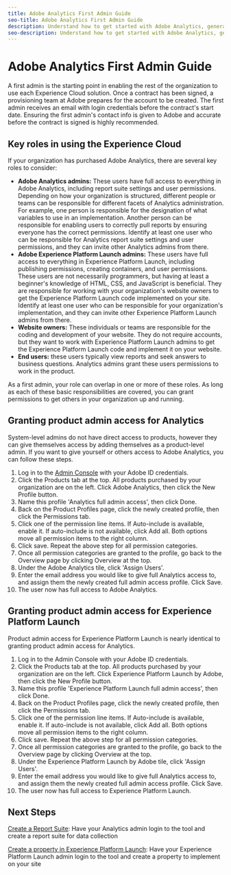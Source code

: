 ```yaml
---
title: Adobe Analytics First Admin Guide
seo-title: Adobe Analytics First Admin Guide
description: Understand how to get started with Adobe Analytics, general role types, and logging in to the UI.
seo-description: Understand how to get started with Adobe Analytics, general role types, and logging in to the UI.
---
```


# Adobe Analytics First Admin Guide

A first admin is the starting point in enabling the rest of the organization to use each Experience Cloud solution. Once a contract has been signed, a provisioning team at Adobe prepares for the account to be created. The first admin receives an email with login credentials before the contract's start date. Ensuring the first admin's contact info is given to Adobe and accurate before the contract is signed is highly recommended.

## Key roles in using the Experience Cloud

If your organization has purchased Adobe Analytics, there are several key roles to consider:

- **Adobe Analytics admins:** These users have full access to everything in Adobe Analytics, including report suite settings and user permissions. Depending on how your organization is structured, different people or teams can be responsible for different facets of Analytics administration. For example, one person is responsible for the designation of what variables to use in an implementation. Another person can be responsible for enabling users to correctly pull reports by ensuring everyone has the correct permissions. Identify at least one user who can be responsible for Analytics report suite settings and user permissions, and they can invite other Analytics admins from there.
- **Adobe Experience Platform Launch admins:** These users have full access to everything in Experience Platform Launch, including publishing permissions, creating containers, and user permissions. These users are not necessarily programmers, but having at least a beginner's knowledge of HTML, CSS, and JavaScript is beneficial. They are responsible for working with your organization's website owners to get the Experience Platform Launch code implemented on your site. Identify at least one user who can be responsible for your organization's implementation, and they can invite other Experience Platform Launch admins from there.
- **Website owners:** These individuals or teams are responsible for the coding and development of your website. They do not require accounts, but they want to work with Experience Platform Launch admins to get the Experience Platform Launch code and implement it on your website.
- **End users:** these users typically view reports and seek answers to business questions. Analytics admins grant these users permissions to work in the product.

As a first admin, your role can overlap in one or more of these roles. As long as each of these basic responsibilities are covered, you can grant permissions to get others in your organization up and running.

## Granting product admin access for Analytics

System-level admins do not have direct access to products, however they can give themselves access by adding themselves as a product-level admin. If you want to give yourself or others access to Adobe Analytics, you can follow these steps.

1. Log in to the [Admin Console](https://adminconsole.adobe.com/) with your Adobe ID credentials.
1. Click the Products tab at the top. All products purchased by your organization are on the left. Click Adobe Analytics, then click the New Profile button.
1. Name this profile 'Analytics full admin access', then click Done.
1. Back on the Product Profiles page, click the newly created profile, then click the Permissions tab.
1. Click one of the permission line items. If Auto-include is available, enable it. If auto-include is not available, click Add all. Both options move all permission items to the right column.
1. Click save. Repeat the above step for all permission categories.
1. Once all permission categories are granted to the profile, go back to the Overview page by clicking Overview at the top.
1. Under the Adobe Analytics tile, click 'Assign Users'.
1. Enter the email address you would like to give full Analytics access to, and assign them the newly created full admin access profile. Click Save.
1. The user now has full access to Adobe Analytics.

## Granting product admin access for Experience Platform Launch

Product admin access for Experience Platform Launch is nearly identical to granting product admin access for Analytics.

1. Log in to the Admin Console with your Adobe ID credentials.
1. Click the Products tab at the top. All products purchased by your organization are on the left. Click Experience Platform Launch by Adobe, then click the New Profile button.
1. Name this profile 'Experience Platform Launch full admin access', then click Done.
1. Back on the Product Profiles page, click the newly created profile, then click the Permissions tab.
1. Click one of the permission line items. If Auto-include is available, enable it. If auto-include is not available, click Add all. Both options move all permission items to the right column.
1. Click save. Repeat the above step for all permission categories.
1. Once all permission categories are granted to the profile, go back to the Overview page by clicking Overview at the top.
1. Under the Experience Platform Launch by Adobe tile, click 'Assign Users'.
1. Enter the email address you would like to give full Analytics access to, and assign them the newly created full admin access profile. Click Save.
1. The user now has full access to Experience Platform Launch.

## Next Steps

[Create a Report Suite](create-report-suite.md): Have your Analytics admin login to the tool and create a report suite for data collection

[Create a property in Experience Platform Launch](../../implement/implement-with-launch/create-analytics-property.md): Have your Experience Platform Launch admin login to the tool and create a property to implement on your site
